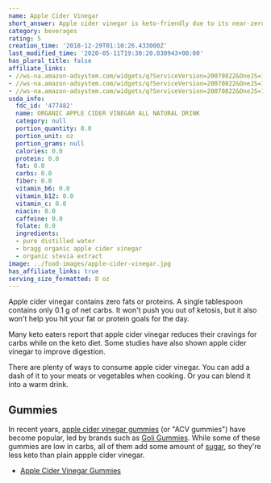 ```yaml
---
name: Apple Cider Vinegar
short_answer: Apple cider vinegar is keto-friendly due to its near-zero carb content.
category: beverages
rating: 5
creation_time: '2018-12-29T01:10:26.433000Z'
last_modified_time: '2020-05-11T19:30:20.030943+00:00'
has_plural_title: false
affiliate_links:
- //ws-na.amazon-adsystem.com/widgets/q?ServiceVersion=20070822&OneJS=1&Operation=GetAdHtml&MarketPlace=US&source=ss&ref=as_ss_li_til&ad_type=product_link&tracking_id=isitketo-20&language=en_US&marketplace=amazon&region=US&placement=B07QD9BBL8&asins=B07QD9BBL8&linkId=b9482ef52eb042842c552cb012e7ea6b&show_border=true&link_opens_in_new_window=true
- //ws-na.amazon-adsystem.com/widgets/q?ServiceVersion=20070822&OneJS=1&Operation=GetAdHtml&MarketPlace=US&source=ss&ref=as_ss_li_til&ad_type=product_link&tracking_id=isitketo-20&language=en_US&marketplace=amazon&region=US&placement=B00RHMA3E2&asins=B00RHMA3E2&linkId=2c04b4bcb07b50a9efc91eedf5f69a98&show_border=true&link_opens_in_new_window=true
- //ws-na.amazon-adsystem.com/widgets/q?ServiceVersion=20070822&OneJS=1&Operation=GetAdHtml&MarketPlace=US&source=ss&ref=as_ss_li_til&ad_type=product_link&tracking_id=isitketo-20&language=en_US&marketplace=amazon&region=US&placement=B07QV9NGTK&asins=B07QV9NGTK&linkId=07b60e3c467db6cd064adeb8d770b0d9&show_border=true&link_opens_in_new_window=true
usda_info:
  fdc_id: '477482'
  name: ORGANIC APPLE CIDER VINEGAR ALL NATURAL DRINK
  category: null
  portion_quantity: 8.0
  portion_unit: oz
  portion_grams: null
  calories: 0.0
  protein: 0.0
  fat: 0.0
  carbs: 0.0
  fiber: 0.0
  vitamin_b6: 0.0
  vitamin_b12: 0.0
  vitamin_c: 0.0
  niacin: 0.0
  caffeine: 0.0
  folate: 0.0
  ingredients:
  - pure distilled water
  - bragg organic apple cider vinegar
  - organic stevia extract
image: ../food-images/apple-cider-vinegar.jpg
has_affiliate_links: true
serving_size_formatted: 8 oz
---
```

Apple cider vinegar contains zero fats or proteins. A single tablespoon contains only 0.1 g of net carbs. It won't push you out of ketosis, but it also won't help you hit your fat or protein goals for the day.

Many keto eaters report that apple cider vinegar reduces their cravings for carbs while on the keto diet. Some studies have also shown apple cider vinegar to improve digestion.

There are plenty of ways to consume apple cider vinegar. You can add a dash of it to your meats or vegetables when cooking. Or you can blend it into a warm drink.

## Gummies

In recent years, [apple cider vinegar gummies](/apple-cider-vinegar-gummies) (or "ACV gummies") have become popular, led by brands such as [Goli Gummies](/goli-apple-cider-vinegar-gummies). While some of these gummies are low in carbs, all of them add some amount of [sugar](/sugar), so they're less keto than plain appple cider vinegar.

* [Apple Cider Vinegar Gummies](/apple-cider-vinegar-gummies)
